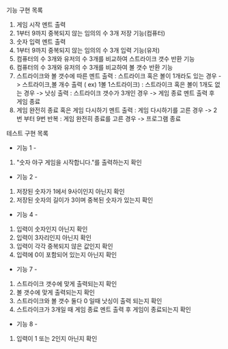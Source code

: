 기능 구현 목록

1. 게임 시작 멘트 출력
2. 1부터 9까지 중복되지 않는 임의의 수 3개 저장 기능(컴퓨터)
3. 숫자 입력 멘트 출력
4. 1부터 9까지 중복되지 않는 임의의 수 3개 입력 기능(유저)
5. 컴퓨터의 수 3개와 유저의 수 3개를 비교하여 스트라이크 갯수 반환 기능
6. 컴퓨터의 수 3개와 유저의 수 3개를 비교하여 볼 갯수 반환 기능
7. 스트라이크와 볼 갯수에 따른 멘트 출력
: 스트라이크 혹은 볼이 1개라도 있는 경우 -> 스트라이크,볼 개수 출력 ( ex) 1볼 1스트라이크)
: 스트라이크 혹은 볼이 1개도 없는 경우 -> 낫싱 출력
: 스트라이크 갯수가 3개인 경우 -> 게임 종료 멘트 출력 후 게임 종료
8. 게임 완전히 종료 혹은 게임 다시하기 멘트 출력
: 게임 다시하기를 고른 경우 -> 2번 부터 9번 반복
: 게임 완전히 종료를 고른 경우 -> 프로그램 종료

테스트 구현 목록 
- 기능 1 -
1. "숫자 야구 게임을 시작합니다."를 출력하는지 확인
- 기능 2 -
1. 저장된 숫자가 1에서 9사이인지 아닌지 확인
2. 저장된 숫자의 길이가 3이며 중복된 숫자가 있는지 확인
- 기능 4 - 
1. 입력이 숫자인지 아닌지 확인
2. 입력이 3자리인지 아닌지 확인
3. 입력이 각각 중복되지 않은 값인지 확인
4. 입력에 0이 포함되어 있는지 아닌지 확인
- 기능 7 -
1. 스트라이크 갯수에 맞게 출력되는지 확인
2. 볼 갯수에 맞게 출력되는지 확인
3. 스트라이크와 볼 갯수 둘다 0 일때 낫싱이 출력 되는지 확인
4. 스트라이크가 3개일 때 게임 종료 멘트 출력 후 게임이 종료되는지 확인
- 기능 8 -
1. 입력이 1 또는 2인지 아닌지 확인